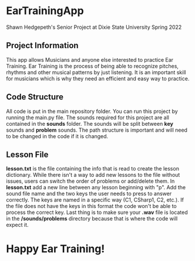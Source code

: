 # EarTrainingApp
Shawn Hedgepeth's Senior Project at Dixie State University Spring 2022


## Project Information
This app allows Musicians and anyone else interested to practice Ear Training. Ear Training is the process of being able to recognize pitches, rhythms and other musical patterns by just listening. It is an important skill for musicians which is why they need an efficient and easy way to practice.

## Code Structure
All code is put in the main repository folder. You can run this project by running the main.py file. The sounds required for this project are all contained in the **sounds** folder. The sounds will be split between **key** sounds and **problem** sounds. The path structure is important and will need to be changed in the code if it is changed.

## Lesson File
**lesson.txt** is the file containing the info that is read to create the lesson dictionary. While there isn't a way to add new lessons to the file without issues, users can switch the order of problems or add/delete them. In **lesson.txt** add a new line between any lesson beginning with "p". Add the sound file name and the two keys the user needs to press to answer correctly. The keys are named in a specific way (C1, CSharp1, C2, etc.). If the file does not have the keys in this format the code won't be able to process the correct key. Last thing is to make sure your **.wav** file is located in the **/sounds/problems** directory because that is where the code will expect it.

# Happy Ear Training!

